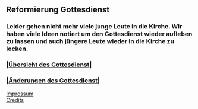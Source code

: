 ## **Reformierung Gottesdienst**
### Leider gehen nicht mehr viele junge Leute in die Kirche. Wir haben viele Ideen notiert um den Gottesdienst wieder aufleben zu lassen und auch jüngere Leute wieder in die Kirche zu locken.

### |[Übersicht des Gottesdienst](https://mrahmalo.github.io/gottesdienst-reform/uebersicht)|
### |[Änderungen des Gottesdienst](https://mrahmalo.github.io/gottesdienst-reform/aenderungen)|
 
 
[Impressum](https://mrahmalo.github.io/gottesdienst-reform/impressum)      
[Credits](https://mrahmalo.github.io/gottesdienst-reform/credits)     
